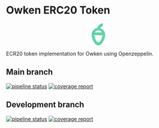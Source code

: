 # Owken ERC20 Token

<img src="logo.png" alt="Owken" width="60" style="display: block; margin: 0 auto" />

ECR20 token implementation for Owken using Openzeppelin.

## Main branch

[![pipeline status](https://git.emateereal.com/owken/contracts/erc20/badges/main/pipeline.svg)](https://git.emateereal.com/owken/contracts/erc20/-/commits/main) [![coverage report](https://git.emateereal.com/owken/contracts/erc20/badges/main/coverage.svg)](https://git.emateereal.com/owken/contracts/erc20/-/commits/main)

## Development branch

[![pipeline status](https://git.emateereal.com/owken/contracts/erc20/badges/develop/pipeline.svg)](https://git.emateereal.com/owken/contracts/erc20/-/commits/develop) [![coverage report](https://git.emateereal.com/owken/contracts/erc20/badges/develop/coverage.svg)](https://git.emateereal.com/owken/contracts/erc20/-/commits/develop)
